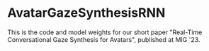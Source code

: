 # AvatarGazeSynthesisRNN
 This is the code and model weights for our short paper "Real-Time Conversational Gaze Synthesis for Avatars", published at MIG '23.
